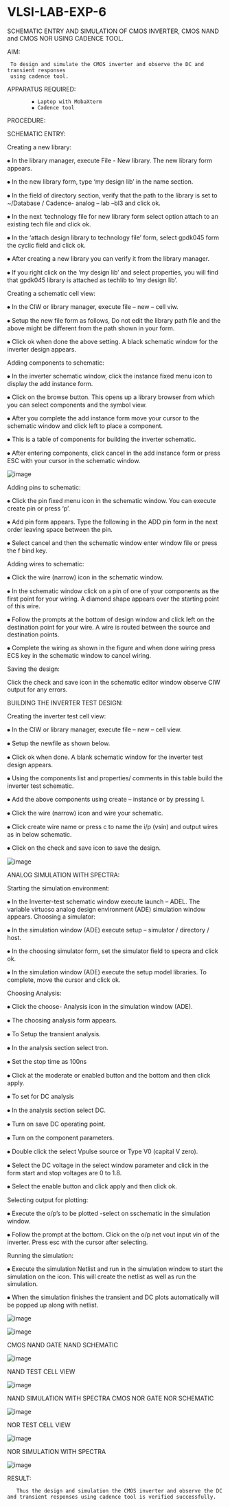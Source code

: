 # VLSI-LAB-EXP-6

SCHEMATIC ENTRY AND SIMULATION OF CMOS INVERTER, CMOS NAND and CMOS NOR USING CADENCE TOOL.

AIM:

     To design and simulate the CMOS inverter and observe the DC and transient responses
     using cadence tool.
     
APPARATUS REQUIRED:

            ⦁ Laptop with MobaXterm
            ⦁ Cadence tool 
PROCEDURE:

SCHEMATIC ENTRY:

Creating a new library:
 
⦁ In the library manager, execute File - New library. The new library form appears. 

⦁ In the new library form, type ‘my design lib’ in the name section. 

⦁ In the field of directory section, verify that the path to the library is set to ~/Database / Cadence- analog – lab –bl3 and click ok.

⦁ In the next ‘technology file for new library form select option attach to an existing tech file and click ok.

⦁ In the ‘attach design library to technology file’ form, select gpdk045 form the cyclic field and click ok. 

⦁ After creating a new library you can verify it from the library manager. 

⦁ If you right click on the ‘my design lib’ and select properties, you will find that gpdk045 library is attached as techlib to ‘my design lib’.

Creating a schematic cell view:

⦁ In the CIW or library manager, execute file – new – cell viw. 

⦁ Setup the new file form as follows, Do not edit the library path file and the above might be different from the path shown in your form. 

⦁ Click ok when done the above setting. A black schematic window for the inverter design appears.

Adding components to schematic:

⦁ In the inverter schematic window, click the instance fixed menu icon to display the add instance form. 

⦁ Click on the browse button. This opens up a library browser from which you can select components and the symbol view. 

⦁ After you complete the add instance form move your cursor to the schematic window and click left to place a component. 

⦁ This is a table of components for building the inverter schematic.

⦁ After entering components, click cancel in the add instance form or press ESC with your cursor in the schematic window.

![image](https://github.com/Yashwanthmeesala123/VLSI-LAB-EXP-6/assets/170095637/d304de7d-5519-4ad0-ba25-552b52a1cf2e)

Adding pins to schematic:

⦁ Click the pin fixed menu icon in the schematic window. You can execute create pin or press ‘p’. 

⦁ Add pin form appears. Type the following in the ADD pin form in the next order leaving space between the pin.

⦁ Select cancel and then the schematic window enter window file or press the f bind key.

Adding wires to schematic:

⦁ Click the wire (narrow) icon in the schematic window. 

⦁ In the schematic window click on a pin of one of your components as the first point for your wiring. A diamond shape appears over the starting point of this wire. 

⦁ Follow the prompts at the bottom of design window and click left on the destination point for your wire. A wire is routed between the source and destination points.

⦁ Complete the wiring as shown in the figure and when done wiring press ECS key in the schematic window to cancel wiring.

Saving the design:

Click the check and save icon in the schematic editor window observe CIW output for any errors.

BUILDING THE INVERTER TEST DESIGN:

 Creating the inverter test cell view:

⦁ In the CIW or library manager, execute file – new – cell view.

⦁ Setup the newfile as shown below. 

⦁ Click ok when done. A blank schematic window for the inverter test design appears.

⦁ Using the components list and properties/ comments in this table build the inverter test schematic. 

⦁ Add the above components using create – instance or by pressing I.

⦁ Click the wire (narrow) icon and wire your schematic. 

⦁ Click create wire name or press c to name the i/p (vsin) and output wires as in below schematic. 

⦁ Click on the check and save icon to save the design.

![image](https://github.com/Yashwanthmeesala123/VLSI-LAB-EXP-6/assets/170095637/8bde2d10-c349-41dd-b4cc-fd5c4cf75f5a)

ANALOG SIMULATION WITH SPECTRA:

Starting the simulation environment:

⦁ In the Inverter-test schematic window execute launch – ADEL. The variable virtuoso analog design environment (ADE) simulation window appears. Choosing a simulator: 

⦁ In the simulation window (ADE) execute setup – simulator / directory / host.

⦁ In the choosing simulator form, set the simulator field to specra and click ok. 

⦁ In the simulation window (ADE) execute the setup model libraries. To complete, move the cursor and click ok.

Choosing Analysis:
 
⦁ Click the choose- Analysis icon in the simulation window (ADE).

⦁ The choosing analysis form appears.

⦁ To Setup the transient analysis. 

⦁ In the analysis section select tron.

⦁ Set the stop time as 100ns 

⦁ Click at the moderate or enabled button and the bottom and then click apply. 

⦁ To set for DC analysis 

⦁ In the analysis section select DC. 

⦁ Turn on save DC operating point. 

⦁ Turn on the component parameters. 

⦁ Double click the select Vpulse source or Type V0 (capital V zero).

⦁ Select the DC voltage in the select window parameter and click in the form start and stop voltages are 0 to 1.8.

⦁ Select the enable button and click apply and then click ok.

Selecting output for plotting:

⦁ Execute the o/p’s to be plotted -select on sschematic in the simulation window. 

⦁ Follow the prompt at the bottom. Click on the o/p net vout input vin of the inverter. Press esc with the cursor after selecting.

Running the simulation:

⦁ Execute the simulation Netlist and run in the simulation window to start the simulation on the icon. This will create the netlist as well as run the simulation.

⦁ When the simulation finishes the transient and DC plots automatically will be popped up along with netlist.

![image](https://github.com/Yashwanthmeesala123/VLSI-LAB-EXP-6/assets/170095637/a5ec3cac-15d4-4d93-b48b-91e94582a59a)

![image](https://github.com/Yashwanthmeesala123/VLSI-LAB-EXP-6/assets/170095637/6b830cb6-3984-4013-b292-381ec7cf7347)

CMOS NAND GATE NAND SCHEMATIC

![image](https://github.com/Yashwanthmeesala123/VLSI-LAB-EXP-6/assets/170095637/a7c9d81c-95ec-44a3-abed-6f0982e4a782)

NAND TEST CELL VIEW

![image](https://github.com/Yashwanthmeesala123/VLSI-LAB-EXP-6/assets/170095637/11c704b8-4fb3-439d-8471-196fe184ffa3)

NAND SIMULATION WITH SPECTRA CMOS NOR GATE NOR SCHEMATIC

![image](https://github.com/Yashwanthmeesala123/VLSI-LAB-EXP-6/assets/170095637/bc4e375f-9d11-4be7-88e0-c6e81718d878)

NOR TEST CELL VIEW

![image](https://github.com/Yashwanthmeesala123/VLSI-LAB-EXP-6/assets/170095637/91acdd67-01c9-4a52-91b5-ea8858eafcf4)


NOR SIMULATION WITH SPECTRA

![image](https://github.com/Yashwanthmeesala123/VLSI-LAB-EXP-6/assets/170095637/4f5b9d49-df5c-4c32-9549-82281b776516)

RESULT:

       Thus the design and simulation the CMOS inverter and observe the DC and transient responses using cadence tool is verified successfully.

     
